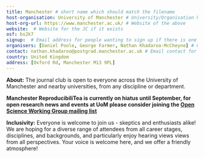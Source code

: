 ```yaml
---
title: Manchester # short name which should match the filename
host-organisation: University of Manchester # University/Organisation hosting the JC
host-org-url: https://www.manchester.ac.uk/ # Website of the above
website:  # Website for the JC if it exists
osf: bs2k7
signup:  # Email address for people wanting to sign up if there is one
organisers: [Daniel Poole, George Farmer, Nathan Khadaroo-McCheyne] # Comma-separated list of organiser names
contact: nathan.khadaroo@postgrad.manchester.ac.uk # Email contact for the JC
country: United Kingdom
address: [Oxford Rd, Manchester M13 9PL]
---
```

**About:**
The journal club is open to everyone across the University of Manchester and nearby universities, from any discipline or department.

**Manchester ReproducibiliTea is currently on hiatus until September, for open research news and events at UoM please consider joining the [Open Science Working Group mailing list](https://listserv.manchester.ac.uk/cgi-bin/wa?SUBED1=open_research&A=1)**

**Inclusivity:**
Everyone is welcome to join us - skeptics and enthusiasts alike!
We are hoping for a diverse range of attendees from all career stages, disciplines, and backgrounds, and particularly enjoy hearing views views from all perspectives.
Your voice is welcome here, and we offer a friendly atmosphere!
